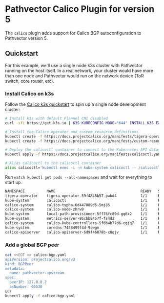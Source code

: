 # Pathvector Calico Plugin for version 5

The `calico` plugin adds support for Calico BGP autoconfiguration to Pathvector version 5.

## Quickstart

For this example, we'll use a single node k3s cluster with Pathvector running on the host itself. In a real network, your cluster would have more than one node and Pathvector would run on the network device (ToR switch, core router, etc).

### Install Calico on k3s

Follow the [Calico k3s quickstart](https://docs.projectcalico.org/getting-started/kubernetes/k3s/quickstart) to spin up a single node development cluster:

```bash
# Install k3s with default Flannel CNI disabled
curl -sfL https://get.k3s.io | K3S_KUBECONFIG_MODE="644" INSTALL_K3S_EXEC="--flannel-backend=none --cluster-cidr=192.168.0.0/16 --disable-network-policy --disable=traefik" sh -

# Install the Calico operator and custom resource definitions
kubectl create -f https://docs.projectcalico.org/manifests/tigera-operator.yaml
kubectl create -f https://docs.projectcalico.org/manifests/custom-resources.yaml

# Deploy the calicoctl container to connect to the Kubernetes API datastore
kubectl apply -f https://docs.projectcalico.org/manifests/calicoctl.yaml

# Alias calicoctl to the calicoctl container
alias calicoctl='kubectl exec -i -n kube-system calicoctl -- /calicoctl'
```

Run `watch kubectl get pods --all-namespaces` and wait for everything to start up.

```bash
NAMESPACE          NAME                                       READY   STATUS    RESTARTS   AGE
tigera-operator    tigera-operator-59f4845b57-pwbd4           1/1     Running   0          9m58s
kube-system        calicoctl                                  1/1     Running   0          9m28s
calico-system      calico-typha-6d447889d5-5mj85              1/1     Running   0          9m35s
calico-system      calico-node-zhrw9                          1/1     Running   0          9m35s
kube-system        local-path-provisioner-5ff76fc89d-gq6x2    1/1     Running   0          9m58s
kube-system        metrics-server-86cbb8457f-fs4d2            1/1     Running   0          9m58s
calico-system      calico-kube-controllers-5f6b4b77d6-cgjq7   1/1     Running   0          9m35s
kube-system        coredns-7448499f4d-9swgm                   1/1     Running   0          9m58s
calico-apiserver   calico-apiserver-6d9f46878b-x8qjv          1/1     Running   0          7m58s
```

### Add a global BGP peer

```bash
cat <<EOT >> calico-bgp.yaml
apiVersion: projectcalico.org/v3
kind: BGPPeer
metadata:
  name: pathvector-upstream
spec:
  peerIP: 127.0.0.2
  asNumber: 65530
EOT
kubectl apply -f calico-bgp.yaml
```
